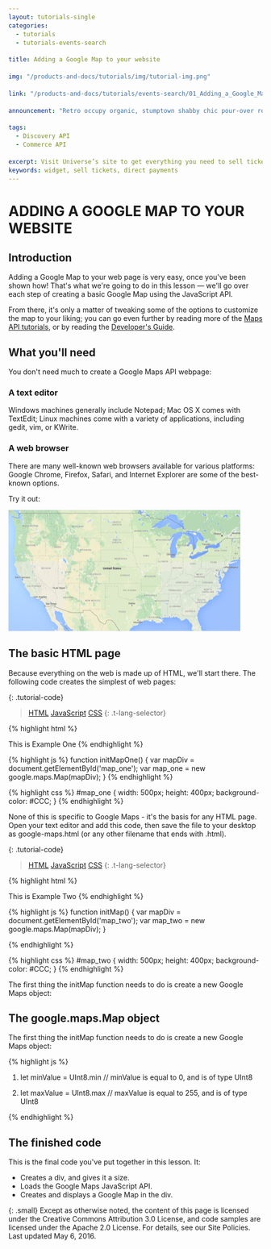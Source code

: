```yaml
---
layout: tutorials-single
categories: 
  - tutorials
  - tutorials-events-search

title: Adding a Google Map to your website

img: "/products-and-docs/tutorials/img/tutorial-img.png"

link: "/products-and-docs/tutorials/events-search/01_Adding_a_Google_Map_to_your_website.html"

announcement: "Retro occupy organic, stumptown shabby chic pour-over roof party DIY normcore. Actually artisan organic occupy, Wes Anderson ugh whatever pour-over gastropub selvage."

tags: 
  - Discovery API
  - Commerce API

excerpt: Visit Universe’s site to get everything you need to sell tickets directly on your website at no additional cost.
keywords: widget, sell tickets, direct payments
---
```


# ADDING A GOOGLE MAP TO YOUR WEBSITE

## Introduction

Adding a Google Map to your web page is very easy, once you've been shown how! That's what we're going to do in this lesson — we'll go over each step of creating a basic Google Map using the JavaScript API.

From there, it's only a matter of tweaking some of the options to customize the map to your liking; you can go even further by reading more of the [Maps API tutorials](/products-and-docs/apis/getting-started/), 
or by reading the [Developer's Guide](/products-and-docs/apis/getting-started/).

## What you'll need

You don't need much to create a Google Maps API webpage:

### A text editor

Windows machines generally include Notepad; Mac OS X comes with TextEdit; Linux machines come with a variety of applications, including gedit, vim, or KWrite.

### A web browser

There are many well-known web browsers available for various platforms: Google Chrome, Firefox, Safari, and Internet Explorer are some of the best-known options.

Try it out:

[![Google Maps](/products-and-docs/tutorials/img/map-img.png)](/partners/distribution-partners/)


## The basic HTML page

Because everything on the web is made up of HTML, we'll start there. The following code creates the simplest of web pages:

{: .tutorial-code}
>[HTML](#html)
>[JavaScript](#js)
>[CSS](#css)
{: .t-lang-selector}

{% highlight html %}
<html>
  <head>This is Example One</head>
  <body>
  </body>
</html>
{% endhighlight %}

{% highlight js %}
function initMapOne() {
    var mapDiv = document.getElementById('map_one');
    var map_one = new google.maps.Map(mapDiv);
}
{% endhighlight %}

{% highlight css %}
#map_one {
    width: 500px;
    height: 400px;
    background-color: #CCC;
}
{% endhighlight %}

None of this is specific to Google Maps - it's the basis for any HTML page. Open your text editor and add this code, then save the file to your desktop as google-maps.html (or any other filename that ends with .html).

{: .tutorial-code}
>[HTML](#html)
>[JavaScript](#js)
>[CSS](#css)
{: .t-lang-selector}

{% highlight html %}
<html>
  <head>This is Example Two</head>
  <body>
  </body>
</html>
{% endhighlight %}

{% highlight js %}
function initMap() {
    var mapDiv = document.getElementById('map_two');
    var map_two = new google.maps.Map(mapDiv);
}

{% endhighlight %}

{% highlight css %}
#map_two {
    width: 500px;
    height: 400px;
    background-color: #CCC;
}
{% endhighlight %}

The first thing the initMap function needs to do is create a new Google Maps object:

## The google.maps.Map object

The first thing the initMap function needs to do is create a new Google Maps object:

{% highlight js %}

1. let minValue = UInt8.min // minValue is equal to 0, and is of type UInt8 

2. let maxValue = UInt8.max // maxValue is equal to 255, and is of type UInt8

{% endhighlight %}

## The finished code

This is the final code you've put together in this lesson. It:

* Creates a div, and gives it a size. 
* Loads the Google Maps JavaScript API. 
* Creates and displays a Google Map in the div.

{: .small}
Except as otherwise noted, the content of this page is licensed under the Creative Commons Attribution 3.0 License, and code samples are licensed under the Apache 2.0 License. For details, see our Site Policies. 
<br>Last updated May 6, 2016.
